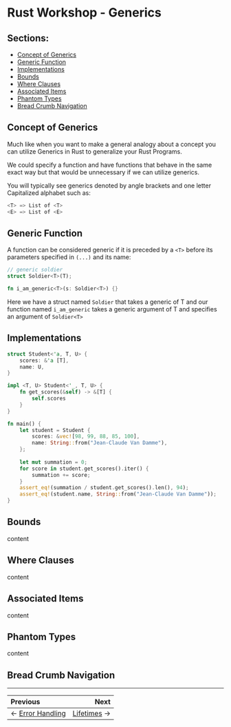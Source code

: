 # Rust Workshop - Generics

## Sections:

* [Concept of Generics](#concept-of-generics)
* [Generic Function](#generic-function)
* [Implementations](#implementations)
* [Bounds](#bounds)
* [Where Clauses](#where-clauses)
* [Associated Items](#associated-items)
* [Phantom Types](#phantom-types)
* [Bread Crumb Navigation](#bread-crumb-navigation)

## Concept of Generics

Much like when you want to make a general analogy about a concept you can utilize Generics in Rust to generalize your Rust Programs.

We could specify a function and have functions that behave in the same exact way but that would be unnecessary if we can utilize generics.

You will typically see generics denoted by angle brackets and one letter Capitalized alphabet such as:

```rust
<T> => List of <T>
<E> => List of <E>
```

## Generic Function

A function can be considered generic if it is preceded by a `<T>` before its parameters specified in `(...)` and its name:

```rust
// generic soldier
struct Soldier<T>(T);

fn i_am_generic<T>(s: Soldier<T>) {}
```

Here we have a struct named `Soldier` that takes a generic of T and our function named `i_am_generic` takes a generic argument of T and specifies an argument of `Soldier<T>`

## Implementations

```rust
struct Student<'a, T, U> {
    scores: &'a [T],
    name: U,
}

impl <T, U> Student<'_, T, U> {
    fn get_scores(&self) -> &[T] {
        self.scores
    }
}

fn main() {
    let student = Student {
        scores: &vec![98, 99, 88, 85, 100],
        name: String::from("Jean-Claude Van Damme"),
    };
    
    let mut summation = 0;
    for score in student.get_scores().iter() {
        summation += score;
    }
    assert_eq!(summation / student.get_scores().len(), 94);
    assert_eq!(student.name, String::from("Jean-Claude Van Damme"));
}
```

## Bounds

content

## Where Clauses

content

## Associated Items

content

## Phantom Types

content

## Bread Crumb Navigation
_________________________

Previous | Next
:------- | ---:
← [Error Handling](./error_handling.md) | [Lifetimes](./lifetimes.md) →
